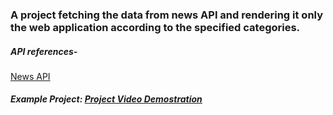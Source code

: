 ### A project fetching the data from news API and rendering it only the web application according to the specified categories.

##### API references-

[News API](https://newsapi.org/docs/endpoints/everything)

##### Example Project: [Project Video Demostration](https://www.linkedin.com/posts/ajay-pathak-webdeveloper_khabarnama-is-a-news-web-application-that-activity-6838895977777180673-DKlc?utm_source=share&utm_medium=member_desktop)

